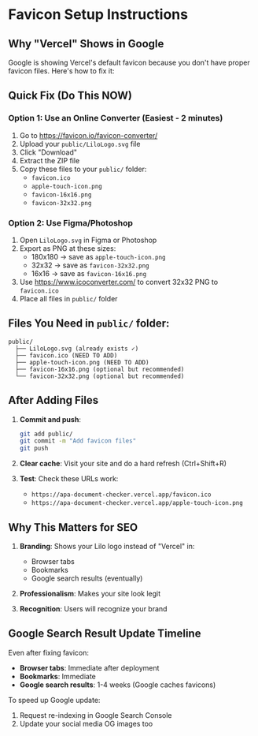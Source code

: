 # Favicon Setup Instructions

## Why "Vercel" Shows in Google

Google is showing Vercel's default favicon because you don't have proper favicon files. Here's how to fix it:

## Quick Fix (Do This NOW)

### Option 1: Use an Online Converter (Easiest - 2 minutes)

1. Go to https://favicon.io/favicon-converter/
2. Upload your `public/LiloLogo.svg` file
3. Click "Download"
4. Extract the ZIP file
5. Copy these files to your `public/` folder:
   - `favicon.ico`
   - `apple-touch-icon.png`
   - `favicon-16x16.png`
   - `favicon-32x32.png`

### Option 2: Use Figma/Photoshop

1. Open `LiloLogo.svg` in Figma or Photoshop
2. Export as PNG at these sizes:
   - 180x180 → save as `apple-touch-icon.png`
   - 32x32 → save as `favicon-32x32.png`
   - 16x16 → save as `favicon-16x16.png`
3. Use https://www.icoconverter.com/ to convert 32x32 PNG to `favicon.ico`
4. Place all files in `public/` folder

## Files You Need in `public/` folder:

```
public/
  ├── LiloLogo.svg (already exists ✓)
  ├── favicon.ico (NEED TO ADD)
  ├── apple-touch-icon.png (NEED TO ADD)
  ├── favicon-16x16.png (optional but recommended)
  └── favicon-32x32.png (optional but recommended)
```

## After Adding Files

1. **Commit and push**:
   ```bash
   git add public/
   git commit -m "Add favicon files"
   git push
   ```

2. **Clear cache**: Visit your site and do a hard refresh (Ctrl+Shift+R)

3. **Test**: Check these URLs work:
   - `https://apa-document-checker.vercel.app/favicon.ico`
   - `https://apa-document-checker.vercel.app/apple-touch-icon.png`

## Why This Matters for SEO

1. **Branding**: Shows your Lilo logo instead of "Vercel" in:
   - Browser tabs
   - Bookmarks
   - Google search results (eventually)

2. **Professionalism**: Makes your site look legit

3. **Recognition**: Users will recognize your brand

## Google Search Result Update Timeline

Even after fixing favicon:
- **Browser tabs**: Immediate after deployment
- **Bookmarks**: Immediate
- **Google search results**: 1-4 weeks (Google caches favicons)

To speed up Google update:
1. Request re-indexing in Google Search Console
2. Update your social media OG images too
